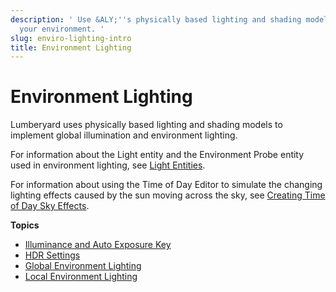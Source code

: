 ```yaml
---
description: ' Use &ALY;''s physically based lighting and shading models to light
  your environment. '
slug: enviro-lighting-intro
title: Environment Lighting
---
```

# Environment Lighting<a name="enviro-lighting-intro"></a>

Lumberyard uses physically based lighting and shading models to implement global illumination and environment lighting\.

For information about the Light entity and the Environment Probe entity used in environment lighting, see [Light Entities](https://docs.aws.amazon.com/lumberyard/latest/legacyreference/entities-entity-light.html)\.

For information about using the Time of Day Editor to simulate the changing lighting effects caused by the sun moving across the sky, see [Creating Time of Day Sky Effects](sky-tod-intro.md)\.

**Topics**
+ [Illuminance and Auto Exposure Key](enviro-lighting-luminance-scene-key.md)
+ [HDR Settings](enviro-lighting-hdr-tone-mapping.md)
+ [Global Environment Lighting](enviro-lighting-global.md)
+ [Local Environment Lighting](enviro-lighting-local.md)